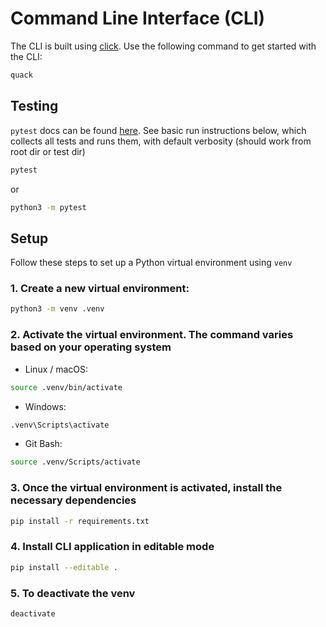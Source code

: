 # Command Line Interface (CLI)

The CLI is built using [click](https://click.palletsprojects.com/en/8.1.x/). Use the following command to get started with the CLI:

```bash
quack
```


## Testing

`pytest` docs can be found [here](https://docs.pytest.org/en/stable/). See basic run instructions below, which collects all tests and runs them, with default verbosity (should work from root dir or test dir)

```bash
pytest
```

or

```bash
python3 -m pytest
```

## Setup

Follow these steps to set up a Python virtual environment using `venv`

### 1. Create a new virtual environment:

```bash
python3 -m venv .venv
```

### 2. Activate the virtual environment. The command varies based on your operating system

- Linux / macOS:

```bash
source .venv/bin/activate
```

- Windows:

```bash
.venv\Scripts\activate
```
 
- Git Bash:

```bash
source .venv/Scripts/activate
```

### 3. Once the virtual environment is activated, install the necessary dependencies

```bash
pip install -r requirements.txt
```

### 4. Install CLI application in editable mode

```bash
pip install --editable .
```

### 5. To deactivate the venv

```bash
deactivate
```
